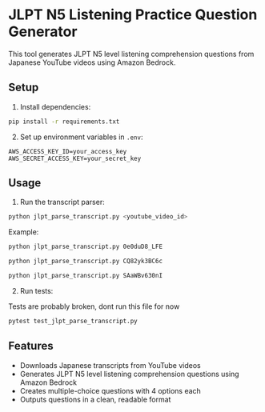 # JLPT N5 Listening Practice Question Generator

This tool generates JLPT N5 level listening comprehension questions from Japanese YouTube videos using Amazon Bedrock.

## Setup

1. Install dependencies:

```bash
pip install -r requirements.txt
```

2. Set up environment variables in `.env`:

```
AWS_ACCESS_KEY_ID=your_access_key
AWS_SECRET_ACCESS_KEY=your_secret_key
```

## Usage

1. Run the transcript parser:

```bash
python jlpt_parse_transcript.py <youtube_video_id>
```

Example:

```bash
python jlpt_parse_transcript.py 0e0duD8_LFE
```

```bash
python jlpt_parse_transcript.py CQ82yk3BC6c
```

```bash
python jlpt_parse_transcript.py SAaWBv630nI
```

2. Run tests:

Tests are probably broken, dont run this file for now

```bash
pytest test_jlpt_parse_transcript.py
```

## Features

- Downloads Japanese transcripts from YouTube videos
- Generates JLPT N5 level listening comprehension questions using Amazon Bedrock
- Creates multiple-choice questions with 4 options each
- Outputs questions in a clean, readable format
